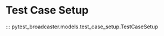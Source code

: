 # Test Case Setup


::: pytest_broadcaster.models.test_case_setup.TestCaseSetup


<style>
  .md-content__button {
    display: none;
  }
</style>
